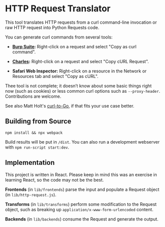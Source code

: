 # HTTP Request Translator

This tool translates HTTP requests from a curl command-line invocation or raw HTTP request into Python Requests code.

You can generate curl commands from several tools:

* **[Burp Suite](https://portswigger.net/burp):** Right-click on a request and select "Copy as curl command".

* **[Charles](https://www.charlesproxy.com):** Right-click on a request and select "Copy cURL Request".

* **Safari Web Inspector:** Right-click on a resource in the Network or Resources tab and select "Copy as cURL".

Thee tool is not complete; it doesn’t know about some basic things right now (such as cookies) or less common curl options such as `--proxy-header`. Contributions are welcome.

See also Matt Holt's [curl-to-Go](https://mholt.github.io/curl-to-go/), if that fits your use case better.


## Building from Source

    npm install && npx webpack

Build results will be put in `/dist`. You can also run a development webserver with `npm run-script start:dev`.


## Implementation

This project is written in React. Please keep in mind this was an exercise in learning React, so the code may not be the best.

**Frontends** (in `lib/frontends`) parse the input and populate a Request object (in `lib/http-request.js`).

**Transforms** (in `lib/transforms`) perform some modification to the Request object, such as breaking up `application/x-www-form-urlencoded` content.

**Backends** (in `lib/backends`) consume the Request and generate the output.

